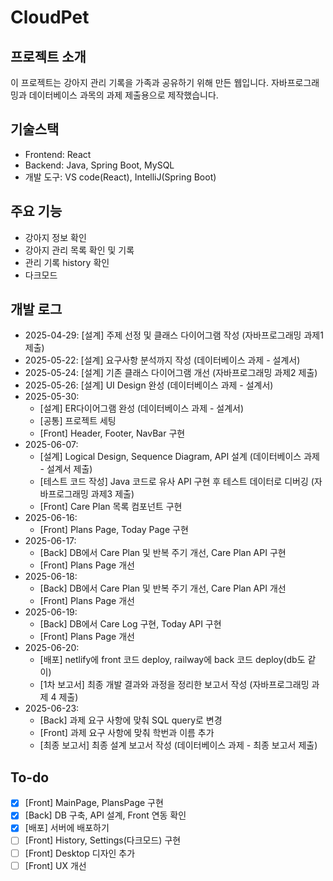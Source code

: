 # CloudPet

## 프로젝트 소개

이 프로젝트는 강아지 관리 기록을 가족과 공유하기 위해 만든 웹입니다. 자바프로그래밍과 데이터베이스 과목의 과제 제출용으로 제작했습니다.

## 기술스택

- Frontend: React
- Backend: Java, Spring Boot, MySQL
- 개발 도구: VS code(React), IntelliJ(Spring Boot)

## 주요 기능

- 강아지 정보 확인
- 강아지 관리 목록 확인 및 기록
- 관리 기록 history 확인
- 다크모드

## 개발 로그

- 2025-04-29: [설계] 주제 선정 및 클래스 다이어그램 작성 (자바프로그래밍 과제1 제출)
- 2025-05-22: [설계] 요구사항 분석까지 작성 (데이터베이스 과제 - 설계서)
- 2025-05-24: [설계] 기존 클래스 다이어그램 개선 (자바프로그래밍 과제2 제출)
- 2025-05-26: [설계] UI Design 완성 (데이터베이스 과제 - 설계서)
- 2025-05-30:
  - [설계] ER다이어그램 완성 (데이터베이스 과제 - 설계서)
  - [공통] 프로젝트 세팅
  - [Front] Header, Footer, NavBar 구현
- 2025-06-07:
  - [설계] Logical Design, Sequence Diagram, API 설계 (데이터베이스 과제 - 설계서 제출)
  - [테스트 코드 작성] Java 코드로 유사 API 구현 후 테스트 데이터로 디버깅 (자바프로그래밍 과제3 제출)
  - [Front] Care Plan 목록 컴포넌트 구현
- 2025-06-16:
  - [Front] Plans Page, Today Page 구현
- 2025-06-17:
  - [Back] DB에서 Care Plan 및 반복 주기 개선, Care Plan API 구현
  - [Front] Plans Page 개선
- 2025-06-18:
  - [Back] DB에서 Care Plan 및 반복 주기 개선, Care Plan API 개선
  - [Front] Plans Page 개선
- 2025-06-19:
  - [Back] DB에서 Care Log 구현, Today API 구현
  - [Front] Plans Page 개선
- 2025-06-20:
  - [배포] netlify에 front 코드 deploy, railway에 back 코드 deploy(db도 같이)
  - [1차 보고서] 최종 개발 결과와 과정을 정리한 보고서 작성 (자바프로그래밍 과제 4 제출)
- 2025-06-23:
  - [Back] 과제 요구 사항에 맞춰 SQL query로 변경
  - [Front] 과제 요구 사항에 맞춰 학번과 이름 추가
  - [최종 보고서] 최종 설계 보고서 작성 (데이터베이스 과제 - 최종 보고서 제출)

## To-do

- [x] [Front] MainPage, PlansPage 구현
- [x] [Back] DB 구축, API 설계, Front 연동 확인
- [x] [배포] 서버에 배포하기
- [ ] [Front] History, Settings(다크모드) 구현
- [ ] [Front] Desktop 디자인 추가
- [ ] [Front] UX 개선
